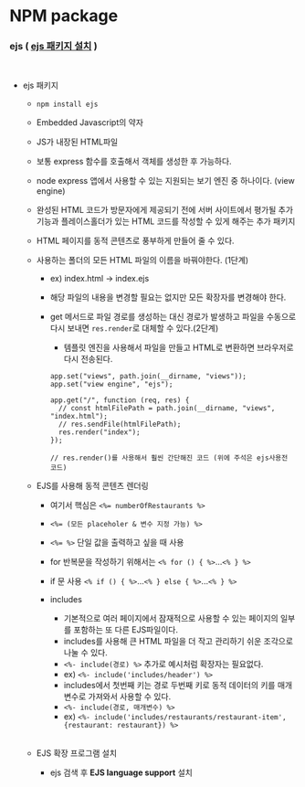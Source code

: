 # NPM package

### ejs ( [ejs 패키지 설치](https://www.npmjs.com/package/ejs) )

<br />

- ejs 패키지

  - `npm install ejs`
  - Embedded Javascript의 약자
  - JS가 내장된 HTML파일
  - 보통 express 함수를 호출해서 객체를 생성한 후 가능하다.
  - node express 앱에서 사용할 수 있는 지원되는 보기 엔진 중 하나이다. (view engine)
  - 완성된 HTML 코드가 방문자에게 제공되기 전에 서버 사이트에서 평가될 추가 기능과 플레이스홀더가 있는 HTML 코드를 작성할 수 있게 해주는 추가 패키지
  - HTML 페이지를 동적 콘텐츠로 풍부하게 만들어 줄 수 있다.

  - 사용하는 폴더의 모든 HTML 파일의 이름을 바꿔야한다. (1단계)

    - ex) index.html -> index.ejs
    - 해당 파일의 내용을 변경할 필요는 없지만 모든 확장자를 변경해야 한다.
    - get 메서드로 파일 경로를 생성하는 대신 경로가 발생하고 파일을 수동으로 다시 보내면 `res.render`로 대체할 수 있다.(2단계)

      - 템플릿 엔진을 사용해서 파일을 만들고 HTML로 변환하면 브라우저로 다시 전송된다.

      ```
      app.set("views", path.join(__dirname, "views"));
      app.set("view engine", "ejs");

      app.get("/", function (req, res) {
        // const htmlFilePath = path.join(__dirname, "views", "index.html");
        // res.sendFile(htmlFilePath);
        res.render("index");
      });

      // res.render()를 사용해서 훨씬 간단해진 코드 (위에 주석은 ejs사용전 코드)
      ```

  - EJS를 사용해 동적 콘텐츠 렌더링

    - 여기서 핵심은 `<%= numberOfRestaurants %>`
    - `<%= (모든 placeholer & 변수 지정 가능) %>`
    - `<%= %>` 단일 값을 출력하고 싶을 때 사용
    - for 반복문을 작성하기 위해서는 `<% for () { %>`...`<% } %>`
    - if 문 사용 `<% if () { %>`...`<% } else { %>`...`<% } %>`
    - includes

      - 기본적으로 여러 페이지에서 잠재적으로 사용할 수 있는 페이지의 일부를 포함하는 또 다른 EJS파일이다.
      - includes를 사용해 큰 HTML 파일을 더 작고 관리하기 쉬운 조각으로 나눌 수 있다.
      - `<%- include(경로) %>` 추가로 예시처럼 확장자는 필요없다.
      - ex) `<%- include('includes/header') %>`
      - includes에서 첫번째 키는 경로 두번째 키로 동적 데이터의 키를 매개변수로 가져와서 사용할 수 있다.
      - `<%- include(경로, 매개변수) %>`
      - ex) `<%- include('includes/restaurants/restaurant-item', {restaurant: restaurant}) %>`

    <br />

  - EJS 확장 프로그램 설치
    - ejs 검색 후 **EJS language support** 설치
